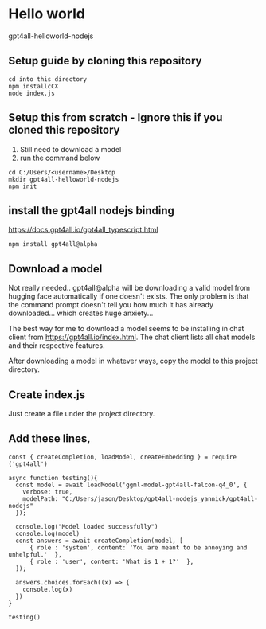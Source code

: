 # Hello world
gpt4all-helloworld-nodejs

## Setup guide by cloning this repository
```
cd into this directory
npm installcCX
node index.js
```

## Setup this from scratch - Ignore this if you cloned this repository
1) Still need to download a model
2) run the command below
```
cd C:/Users/<username>/Desktop
mkdir gpt4all-helloworld-nodejs
npm init
```

## install the gpt4all nodejs binding
https://docs.gpt4all.io/gpt4all_typescript.html
```
npm install gpt4all@alpha
```

## Download a model 
Not really needed.. gpt4all@alpha will be downloading a valid model from hugging face automatically if one doesn't exists. The only problem is that the command prompt doesn't tell you how much it has already downloaded... which creates huge anxiety...

The best way for me to download a model seems to be installing in chat client from https://gpt4all.io/index.html. The chat client lists all chat models and their respective features. 

After downloading a model in whatever ways, copy the model to this project directory.

## Create index.js
Just create a file under the project directory.

## Add these lines,
```
const { createCompletion, loadModel, createEmbedding } = require ('gpt4all')

async function testing(){
  const model = await loadModel('ggml-model-gpt4all-falcon-q4_0', { 
    verbose: true,
    modelPath: "C:/Users/jason/Desktop/gpt4all-nodejs_yannick/gpt4all-nodejs"
  });

  console.log("Model loaded successfully")
  console.log(model)
  const answers = await createCompletion(model, [
      { role : 'system', content: 'You are meant to be annoying and unhelpful.'  },
      { role : 'user', content: 'What is 1 + 1?'  },
  ]);

  answers.choices.forEach((x) => { 
    console.log(x)
  })
}

testing()
```
